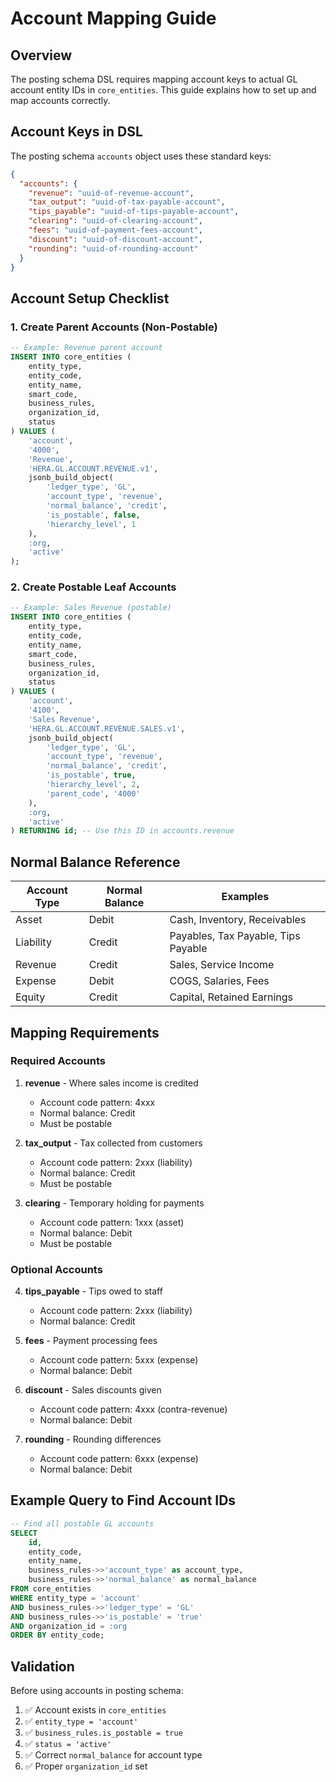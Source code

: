 # Account Mapping Guide

## Overview

The posting schema DSL requires mapping account keys to actual GL account entity IDs in `core_entities`. This guide explains how to set up and map accounts correctly.

## Account Keys in DSL

The posting schema `accounts` object uses these standard keys:

```json
{
  "accounts": {
    "revenue": "uuid-of-revenue-account",
    "tax_output": "uuid-of-tax-payable-account", 
    "tips_payable": "uuid-of-tips-payable-account",
    "clearing": "uuid-of-clearing-account",
    "fees": "uuid-of-payment-fees-account",
    "discount": "uuid-of-discount-account",
    "rounding": "uuid-of-rounding-account"
  }
}
```

## Account Setup Checklist

### 1. Create Parent Accounts (Non-Postable)
```sql
-- Example: Revenue parent account
INSERT INTO core_entities (
    entity_type,
    entity_code,
    entity_name,
    smart_code,
    business_rules,
    organization_id,
    status
) VALUES (
    'account',
    '4000',
    'Revenue',
    'HERA.GL.ACCOUNT.REVENUE.v1',
    jsonb_build_object(
        'ledger_type', 'GL',
        'account_type', 'revenue',
        'normal_balance', 'credit',
        'is_postable', false,
        'hierarchy_level', 1
    ),
    :org,
    'active'
);
```

### 2. Create Postable Leaf Accounts
```sql
-- Example: Sales Revenue (postable)
INSERT INTO core_entities (
    entity_type,
    entity_code,
    entity_name,
    smart_code,
    business_rules,
    organization_id,
    status
) VALUES (
    'account',
    '4100',
    'Sales Revenue',
    'HERA.GL.ACCOUNT.REVENUE.SALES.v1',
    jsonb_build_object(
        'ledger_type', 'GL',
        'account_type', 'revenue',
        'normal_balance', 'credit',
        'is_postable', true,
        'hierarchy_level', 2,
        'parent_code', '4000'
    ),
    :org,
    'active'
) RETURNING id; -- Use this ID in accounts.revenue
```

## Normal Balance Reference

| Account Type | Normal Balance | Examples |
|--------------|----------------|----------|
| Asset | Debit | Cash, Inventory, Receivables |
| Liability | Credit | Payables, Tax Payable, Tips Payable |
| Revenue | Credit | Sales, Service Income |
| Expense | Debit | COGS, Salaries, Fees |
| Equity | Credit | Capital, Retained Earnings |

## Mapping Requirements

### Required Accounts

1. **revenue** - Where sales income is credited
   - Account code pattern: 4xxx
   - Normal balance: Credit
   - Must be postable

2. **tax_output** - Tax collected from customers
   - Account code pattern: 2xxx (liability)
   - Normal balance: Credit
   - Must be postable

3. **clearing** - Temporary holding for payments
   - Account code pattern: 1xxx (asset)
   - Normal balance: Debit
   - Must be postable

### Optional Accounts

4. **tips_payable** - Tips owed to staff
   - Account code pattern: 2xxx (liability)
   - Normal balance: Credit

5. **fees** - Payment processing fees
   - Account code pattern: 5xxx (expense)
   - Normal balance: Debit

6. **discount** - Sales discounts given
   - Account code pattern: 4xxx (contra-revenue)
   - Normal balance: Debit

7. **rounding** - Rounding differences
   - Account code pattern: 6xxx (expense)
   - Normal balance: Debit

## Example Query to Find Account IDs

```sql
-- Find all postable GL accounts
SELECT 
    id,
    entity_code,
    entity_name,
    business_rules->>'account_type' as account_type,
    business_rules->>'normal_balance' as normal_balance
FROM core_entities
WHERE entity_type = 'account'
AND business_rules->>'ledger_type' = 'GL'
AND business_rules->>'is_postable' = 'true'
AND organization_id = :org
ORDER BY entity_code;
```

## Validation

Before using accounts in posting schema:

1. ✅ Account exists in `core_entities`
2. ✅ `entity_type = 'account'`
3. ✅ `business_rules.is_postable = true`
4. ✅ `status = 'active'`
5. ✅ Correct `normal_balance` for account type
6. ✅ Proper `organization_id` set